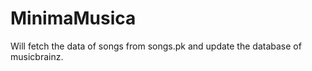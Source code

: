MinimaMusica
============

Will fetch the data of songs from songs.pk and update the database of musicbrainz.


